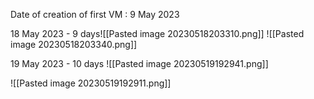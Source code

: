 Date of creation of first VM : 9 May 2023

18 May  2023 - 9 days![[Pasted image 20230518203310.png]]
![[Pasted image 20230518203340.png]]

19 May 2023 - 10 days
![[Pasted image 20230519192941.png]]

![[Pasted image 20230519192911.png]]
